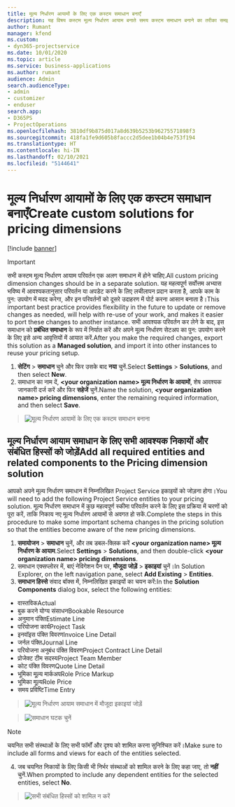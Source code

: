 ```yaml
---
title: मूल्य निर्धारण आयामों के लिए एक कस्टम समाधान बनाएँ
description: यह विषय कस्टम मूल्य निर्धारण आयाम बनाते समय कस्टम समाधान बनाने का तरीका समझाता है.
author: Rumant
manager: kfend
ms.custom:
- dyn365-projectservice
ms.date: 10/01/2020
ms.topic: article
ms.service: business-applications
ms.author: rumant
audience: Admin
search.audienceType:
- admin
- customizer
- enduser
search.app:
- D365PS
- ProjectOperations
ms.openlocfilehash: 3810df9b875d017a8d639b5253b96275571898f3
ms.sourcegitcommit: 418fa1fe9d605b8faccc2d5dee1b04b4e753f194
ms.translationtype: HT
ms.contentlocale: hi-IN
ms.lasthandoff: 02/10/2021
ms.locfileid: "5144641"
---
```

# <a name="create-custom-solutions-for-pricing-dimensions"></a><span data-ttu-id="c74b6-103">मूल्य निर्धारण आयामों के लिए एक कस्टम समाधान बनाएँ</span><span class="sxs-lookup"><span data-stu-id="c74b6-103">Create custom solutions for pricing dimensions</span></span>

[!include [banner](../includes/psa-now-project-operations.md)]

> [!IMPORTANT]
> <span data-ttu-id="c74b6-104">सभी कस्टम मूल्य निर्धारण आयाम परिवर्तन एक अलग समाधान में होने चाहिए.</span><span class="sxs-lookup"><span data-stu-id="c74b6-104">All custom pricing dimension changes should be in a separate solution.</span></span> <span data-ttu-id="c74b6-105">यह महत्वपूर्ण सर्वोत्तम अभ्यास भविष्य में आवश्यकतानुसार परिवर्तन या अपडेट करने के लिए लचीलापन प्रदान करता है, आपके काम के पुन: उपयोग में मदद करेगा, और इन परिवर्तनों को दूसरे उदाहरण में पोर्ट करना आसान बनाता है।</span><span class="sxs-lookup"><span data-stu-id="c74b6-105">This important best practice provides flexibility in the future to update or remove changes as needed, will help with re-use of your work, and makes it easier to port these changes to another instance.</span></span> <span data-ttu-id="c74b6-106">सभी आवश्यक परिवर्तन कर लेने के बाद, इस समाधान को **प्रबंधित समाधान** के रूप में निर्यात करें और अपने मूल्य निर्धारण सेटअप का पुन: उपयोग करने के लिए इसे अन्य आवृत्तियों में आयात करें.</span><span class="sxs-lookup"><span data-stu-id="c74b6-106">After you make the required changes, export this solution as a **Managed solution**, and import it into other instances to reuse your pricing setup.</span></span>

1. <span data-ttu-id="c74b6-107">**सेटिंग** > **समाधान** चुने और फिर उसके बाद **नया** चुनें.</span><span class="sxs-lookup"><span data-stu-id="c74b6-107">Select **Settings** > **Solutions**, and then select **New**.</span></span> 
2. <span data-ttu-id="c74b6-108">समाधान का नाम दें, **\<your organization name> मूल्य निर्धारण के आयामों**, शेष आवश्यक जानकारी दर्ज करें और फिर **सहेजें** चुनें.</span><span class="sxs-lookup"><span data-stu-id="c74b6-108">Name the solution, **\<your organization name> pricing dimensions**, enter the remaining required information, and then select **Save**.</span></span>

> ![मूल्य निर्धारण आयामों के लिए एक कस्टम समाधान बनाना](media/Creation-of-custom-pricing-dimension-solution.PNG)
  
## <a name="add-all-required-entities-and-related-components-to-the-pricing-dimension-solution"></a><span data-ttu-id="c74b6-110">मूल्य निर्धारण आयाम समाधान के लिए सभी आवश्यक निकायों और संबंधित हिस्सों को जोड़ें</span><span class="sxs-lookup"><span data-stu-id="c74b6-110">Add all required entities and related components to the Pricing dimension solution</span></span>
<span data-ttu-id="c74b6-111">आपको अपने मूल्य निर्धारण समाधान में निम्नलिखित Project Service इकाइयों को जोड़ना होगा।</span><span class="sxs-lookup"><span data-stu-id="c74b6-111">You will need to add the following Project Service entities to your pricing solution.</span></span> <span data-ttu-id="c74b6-112">मूल्य निर्धारण समाधान में कुछ महत्वपूर्ण स्कीमा परिवर्तन करने के लिए इस प्रक्रिया में चरणों को पूरा करें, ताकि निकाय नए मूल्य निर्धारण आयामों से अवगत हो सकें.</span><span class="sxs-lookup"><span data-stu-id="c74b6-112">Complete the steps in this procedure to make some important schema changes in the pricing solution so that the entities become aware of the new pricing dimensions.</span></span>

1. <span data-ttu-id="c74b6-113">**समायोजन** > **समाधान** चुनें, और तब डबल-क्लिक करें **\<your organization name> मूल्य निर्धारण के आयाम**.</span><span class="sxs-lookup"><span data-stu-id="c74b6-113">Select **Settings** > **Solutions**, and then double-click **\<your organization name> pricing dimensions**.</span></span> 
2. <span data-ttu-id="c74b6-114">समाधान एक्सप्लोरर में, बाएं नेविगेशन पैन पर, **मौजूदा जोड़ें** > **इकाइयां** चुनें।</span><span class="sxs-lookup"><span data-stu-id="c74b6-114">In Solution Explorer, on the left navigation pane, select **Add Existing** > **Entities**.</span></span>
3. <span data-ttu-id="c74b6-115">**समाधान हिस्से** संवाद बॉक्स में, निम्नलिखित इकाइयों का चयन करें:</span><span class="sxs-lookup"><span data-stu-id="c74b6-115">In the **Solution Components** dialog box, select the following entities:</span></span>

- <span data-ttu-id="c74b6-116">वास्तविक</span><span class="sxs-lookup"><span data-stu-id="c74b6-116">Actual</span></span>
- <span data-ttu-id="c74b6-117">बुक करने योग्य संसाधन</span><span class="sxs-lookup"><span data-stu-id="c74b6-117">Bookable Resource</span></span>
- <span data-ttu-id="c74b6-118">अनुमान पंक्ति</span><span class="sxs-lookup"><span data-stu-id="c74b6-118">Estimate Line</span></span>
- <span data-ttu-id="c74b6-119">परियोजना कार्य</span><span class="sxs-lookup"><span data-stu-id="c74b6-119">Project Task</span></span>
- <span data-ttu-id="c74b6-120">इनवॉइस पंक्ति विवरण</span><span class="sxs-lookup"><span data-stu-id="c74b6-120">Invoice Line Detail</span></span>
- <span data-ttu-id="c74b6-121">जर्नल पंक्ति</span><span class="sxs-lookup"><span data-stu-id="c74b6-121">Journal Line</span></span>
- <span data-ttu-id="c74b6-122">परियोजना अनुबंध पंक्ति विवरण</span><span class="sxs-lookup"><span data-stu-id="c74b6-122">Project Contract Line Detail</span></span>
- <span data-ttu-id="c74b6-123">प्रोजेक्ट टीम सदस्य</span><span class="sxs-lookup"><span data-stu-id="c74b6-123">Project Team Member</span></span>
- <span data-ttu-id="c74b6-124">कोट पंक्ति विवरण</span><span class="sxs-lookup"><span data-stu-id="c74b6-124">Quote Line Detail</span></span>
- <span data-ttu-id="c74b6-125">भूमिका मू्ल्य मार्कअप</span><span class="sxs-lookup"><span data-stu-id="c74b6-125">Role Price Markup</span></span>
- <span data-ttu-id="c74b6-126">भूमिका मू्ल्य</span><span class="sxs-lookup"><span data-stu-id="c74b6-126">Role Price</span></span> 
- <span data-ttu-id="c74b6-127">समय प्रविष्टि</span><span class="sxs-lookup"><span data-stu-id="c74b6-127">Time Entry</span></span> 

> ![मूल्य निर्धारण आयाम समाधान में मौजूदा इकाइयां जोड़ें](media/Existing-entities-to-PD-solution.png)

> ![समाधान घटक चुनें](media/Dimension-Components.png)

> [!NOTE]
> <span data-ttu-id="c74b6-130">चयनित सभी संस्थाओं के लिए सभी फॉर्मों और दृश्य को शामिल करना सुनिश्चित करें।</span><span class="sxs-lookup"><span data-stu-id="c74b6-130">Make sure to include all forms and views for each of the entities selected.</span></span>

4. <span data-ttu-id="c74b6-131">जब चयनित निकायों के लिए किसी भी निर्भर संस्थाओं को शामिल करने के लिए कहा जाए, तो **नहीं** चुनें.</span><span class="sxs-lookup"><span data-stu-id="c74b6-131">When prompted to include any dependent entities for the selected entities, select **No**.</span></span>

> ![सभी संबंधित हिस्सों को शामिल न करें](media/Do-not-include-required.png)


